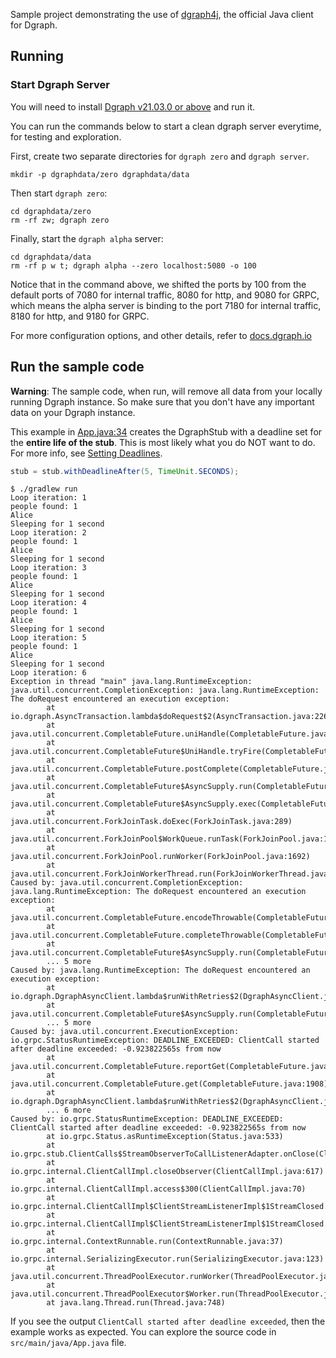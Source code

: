 Sample project demonstrating the use of [dgraph4j], the official Java client
for Dgraph.

[dgraph4j]: https://github.com/dgraph-io/dgraph4

## Running

### Start Dgraph Server

You will need to install [Dgraph v21.03.0 or above][releases] and run it.

[releases]: https://github.com/dgraph-io/dgraph/releases

You can run the commands below to start a clean dgraph server everytime, for testing
and exploration.

First, create two separate directories for `dgraph zero` and `dgraph server`.

```
mkdir -p dgraphdata/zero dgraphdata/data
```

Then start `dgraph zero`:

```
cd dgraphdata/zero
rm -rf zw; dgraph zero
```

Finally, start the `dgraph alpha` server:

```
cd dgraphdata/data
rm -rf p w t; dgraph alpha --zero localhost:5080 -o 100
```

Notice that in the command above, we shifted the ports by 100 from the default ports of 7080 for
internal traffic, 8080 for http, and 9080 for GRPC, which means the alpha server is binding to
the port 7180 for internal traffic, 8180 for http, and 9180 for GRPC.

For more configuration options, and other details, refer to [docs.dgraph.io](https://docs.dgraph.io)

## Run the sample code

**Warning**: The sample code, when run, will remove all data from your locally running Dgraph instance.
So make sure that you don't have any important data on your Dgraph instance.

This example in [App.java:34](./src/main/java/App.java#L34) creates the
DgraphStub with a deadline set for the **entire life of the stub**. This is most
likely what you do NOT want to do. For more info, see [Setting
Deadlines](https://github.com/dgraph-io/dgraph4j/#setting-deadlines).

```java
stub = stub.withDeadlineAfter(5, TimeUnit.SECONDS);
```

```text
$ ./gradlew run
Loop iteration: 1
people found: 1
Alice
Sleeping for 1 second
Loop iteration: 2
people found: 1
Alice
Sleeping for 1 second
Loop iteration: 3
people found: 1
Alice
Sleeping for 1 second
Loop iteration: 4
people found: 1
Alice
Sleeping for 1 second
Loop iteration: 5
people found: 1
Alice
Sleeping for 1 second
Loop iteration: 6
Exception in thread "main" java.lang.RuntimeException: java.util.concurrent.CompletionException: java.lang.RuntimeException: The doRequest encountered an execution exception:
        at io.dgraph.AsyncTransaction.lambda$doRequest$2(AsyncTransaction.java:226)
        at java.util.concurrent.CompletableFuture.uniHandle(CompletableFuture.java:836)
        at java.util.concurrent.CompletableFuture$UniHandle.tryFire(CompletableFuture.java:811)
        at java.util.concurrent.CompletableFuture.postComplete(CompletableFuture.java:488)
        at java.util.concurrent.CompletableFuture$AsyncSupply.run(CompletableFuture.java:1609)
        at java.util.concurrent.CompletableFuture$AsyncSupply.exec(CompletableFuture.java:1596)
        at java.util.concurrent.ForkJoinTask.doExec(ForkJoinTask.java:289)
        at java.util.concurrent.ForkJoinPool$WorkQueue.runTask(ForkJoinPool.java:1056)
        at java.util.concurrent.ForkJoinPool.runWorker(ForkJoinPool.java:1692)
        at java.util.concurrent.ForkJoinWorkerThread.run(ForkJoinWorkerThread.java:175)
Caused by: java.util.concurrent.CompletionException: java.lang.RuntimeException: The doRequest encountered an execution exception:
        at java.util.concurrent.CompletableFuture.encodeThrowable(CompletableFuture.java:273)
        at java.util.concurrent.CompletableFuture.completeThrowable(CompletableFuture.java:280)
        at java.util.concurrent.CompletableFuture$AsyncSupply.run(CompletableFuture.java:1606)
        ... 5 more
Caused by: java.lang.RuntimeException: The doRequest encountered an execution exception:
        at io.dgraph.DgraphAsyncClient.lambda$runWithRetries$2(DgraphAsyncClient.java:248)
        at java.util.concurrent.CompletableFuture$AsyncSupply.run(CompletableFuture.java:1604)
        ... 5 more
Caused by: java.util.concurrent.ExecutionException: io.grpc.StatusRuntimeException: DEADLINE_EXCEEDED: ClientCall started after deadline exceeded: -0.923822565s from now
        at java.util.concurrent.CompletableFuture.reportGet(CompletableFuture.java:357)
        at java.util.concurrent.CompletableFuture.get(CompletableFuture.java:1908)
        at io.dgraph.DgraphAsyncClient.lambda$runWithRetries$2(DgraphAsyncClient.java:216)
        ... 6 more
Caused by: io.grpc.StatusRuntimeException: DEADLINE_EXCEEDED: ClientCall started after deadline exceeded: -0.923822565s from now
        at io.grpc.Status.asRuntimeException(Status.java:533)
        at io.grpc.stub.ClientCalls$StreamObserverToCallListenerAdapter.onClose(ClientCalls.java:478)
        at io.grpc.internal.ClientCallImpl.closeObserver(ClientCallImpl.java:617)
        at io.grpc.internal.ClientCallImpl.access$300(ClientCallImpl.java:70)
        at io.grpc.internal.ClientCallImpl$ClientStreamListenerImpl$1StreamClosed.runInternal(ClientCallImpl.java:803)
        at io.grpc.internal.ClientCallImpl$ClientStreamListenerImpl$1StreamClosed.runInContext(ClientCallImpl.java:782)
        at io.grpc.internal.ContextRunnable.run(ContextRunnable.java:37)
        at io.grpc.internal.SerializingExecutor.run(SerializingExecutor.java:123)
        at java.util.concurrent.ThreadPoolExecutor.runWorker(ThreadPoolExecutor.java:1149)
        at java.util.concurrent.ThreadPoolExecutor$Worker.run(ThreadPoolExecutor.java:624)
        at java.lang.Thread.run(Thread.java:748)
```

If you see the output `ClientCall started after deadline exceeded`, then the example works as expected.
You can explore the source code in `src/main/java/App.java` file.
